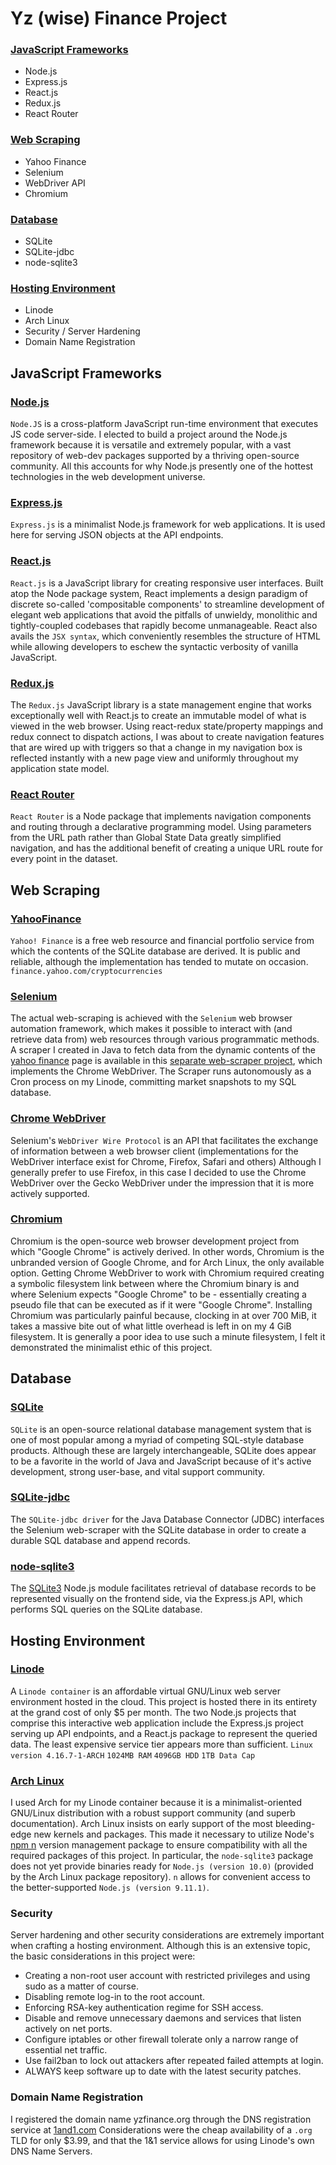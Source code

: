 # Yz (wise) Finance Project

### [JavaScript Frameworks](#javascript-frameworks-1)
- Node.js
- Express.js
- React.js
- Redux.js
- React Router

### [Web Scraping](#web-scraping-1)
- Yahoo Finance
- Selenium
- WebDriver API
- Chromium

### [Database](#database-1)
- SQLite
- SQLite-jdbc
- node-sqlite3

### [Hosting Environment](#hosting-environment-1)
- Linode
- Arch Linux
- Security / Server Hardening
- Domain Name Registration

## JavaScript Frameworks
### [Node.js](https://www.nodejs.org)
`Node.JS` is a cross-platform JavaScript run-time environment that executes JS code server-side. I elected to build a project around the Node.js framework because it is versatile and extremely popular, with a vast repository of web-dev packages supported by a thriving open-source community. All this accounts for why Node.js presently one of the hottest technologies in the web development universe.

### [Express.js](https://www.reactjs.org)
`Express.js` is a minimalist Node.js framework for web applications. It is used here for serving JSON objects at the API endpoints.

### [React.js](https://www.reactjs.org)
`React.js` is a JavaScript library for creating responsive user interfaces. Built atop the Node package system, React implements a design paradigm of discrete so-called 'compositable components' to streamline development of elegant web applications that avoid the pitfalls of unwieldy, monolithic and tightly-coupled codebases that rapidly become unmanageable. React also avails the `JSX syntax`, which conveniently resembles the structure of HTML while allowing developers to eschew the syntactic verbosity of vanilla JavaScript.

### [Redux.js](https://redux.js.org)
The `Redux.js` JavaScript library is a state management engine that works exceptionally well with React.js to create an immutable model of what is viewed in the web browser.  Using react-redux state/property mappings and redux connect to dispatch actions, I was about to create navigation features that are wired up with triggers so that a change in my navigation box is reflected instantly with a new page view and uniformly throughout my application state model.

### [React Router](https://reacttraining.com/react-router)
`React Router` is a Node package that implements navigation components and routing through a declarative programming model.
Using parameters from the URL path rather than Global State Data greatly simplified navigation, and has the additional benefit of creating a unique URL route for every point in the dataset.

## Web Scraping
### [YahooFinance](https://finance.yahoo.com)
`Yahoo! Finance` is a free web resource and financial portfolio service from which the contents of the SQLite database are derived. It is public and reliable, although the implementation has tended to mutate on occasion. `finance.yahoo.com/cryptocurrencies`

### [Selenium](https://www.seleniumhq.org)
The actual web-scraping is achieved with the <code>Selenium</code> web browser automation framework, which makes it possible to interact with (and retrieve data from) web resources through various programmatic methods.
A scraper I created in Java to fetch data from the dynamic contents of the [yahoo finance](https://finance.yahoo.com/cryptocurrencies) page is available in this [separate web-scraper project](https://www.github.com/fossnik/SeleniumScraper), which implements the Chrome WebDriver.
The Scraper runs autonomously as a Cron process on my Linode, committing market snapshots to my SQL database.

### [Chrome WebDriver](https://sites.google.com/a/chromium.org/chromedriver)
Selenium's `WebDriver Wire Protocol` is an API that facilitates the exchange of information between a web browser client (implementations for the WebDriver interface exist for Chrome, Firefox, Safari and others)
Although I generally prefer to use Firefox, in this case I decided to use the Chrome WebDriver over the Gecko WebDriver under the impression that it is more actively supported.

### [Chromium](https://sites.google.com/a/chromium.org)
Chromium is the open-source web browser development project from which "Google Chrome" is actively derived.
In other words, Chromium is the unbranded version of Google Chrome, and for Arch Linux, the only available option.
Getting Chrome WebDriver to work with Chromium required creating a symbolic filesystem link between where the Chromium binary is and where Selenium expects "Google Chrome" to be - essentially creating a pseudo file that can be executed as if it were "Google Chrome".
Installing Chromium was particularly painful because, clocking in at over 700 MiB, it takes a massive bite out of what little overhead is left in on my 4 GiB filesystem.
It is generally a poor idea to use such a minute filesystem, I felt it demonstrated the minimalist ethic of this project.

## Database
### [SQLite](https://www.sqlite.org)
`SQLite` is an open-source relational database management system that is one of most popular among a myriad of competing SQL-style database products. Although these are largely interchangeable, SQLite does appear to be a favorite in the world of Java and JavaScript because of it's active development, strong user-base, and vital support community.

### [SQLite-jdbc](http://www.sqlitetutorial.net/sqlite-java/sqlite-jdbc-driver)
The `SQLite-jdbc driver` for the Java Database Connector (JDBC) interfaces the Selenium web-scraper with the SQLite database in order to create a durable SQL database and append records.

### [node-sqlite3](http://www.sqlitetutorial.net/sqlite-nodejs)
The [SQLite3](https://github.com/mapbox/node-sqlite3) Node.js module facilitates retrieval of database records to be represented visually on the frontend side, via the Express.js API, which performs SQL queries on the SQLite database. 

## Hosting Environment
### [Linode](https://www.linode.com)
A `Linode container` is an affordable virtual GNU/Linux web server environment hosted in the cloud. 
This project is hosted there in its entirety at the grand cost of only $5 per month.
The two Node.js projects that comprise this interactive web application include the Express.js project serving up API endpoints, and a React.js package to represent the queried data.
The least expensive service tier appears more than sufficient.
 `Linux version 4.16.7-1-ARCH`
 `1024MB RAM`
 `4096GB HDD`
 `1TB Data Cap`

### [Arch Linux](https://www.archlinux.org)
I used Arch for my Linode container because it is a minimalist-oriented GNU/Linux distribution with a robust support community (and superb documentation).
Arch Linux insists on early support of the most bleeding-edge new kernels and packages. This made it necessary to utilize Node's [npm n](https://www.npmjs.com/package/n) version management package to ensure compatibility with all the required packages of this project. In particular, the `node-sqlite3` package does not yet provide binaries ready for `Node.js (version 10.0)` (provided by the Arch Linux package repository). `n` allows for convenient access to the better-supported `Node.js (version 9.11.1)`.

### Security
Server hardening and other security considerations are extremely important when crafting a hosting environment.
Although this is an extensive topic, the basic considerations in this project were:
- Creating a non-root user account with restricted privileges and using sudo as a matter of course.
- Disabling remote log-in to the root account.
- Enforcing RSA-key authentication regime for SSH access.
- Disable and remove unnecessary daemons and services that listen actively on net ports.
- Configure iptables or other firewall tolerate only a narrow range of essential net traffic.
- Use fail2ban to lock out attackers after repeated failed attempts at login.
- ALWAYS keep software up to date with the latest security patches.

### Domain Name Registration
I registered the domain name yzfinance.org through the DNS registration service at [1and1.com](http://www.1and1.com)
Considerations were the cheap availability of a `.org` TLD for only $3.99, and that the 1&1 service allows for using Linode's own DNS Name Servers.